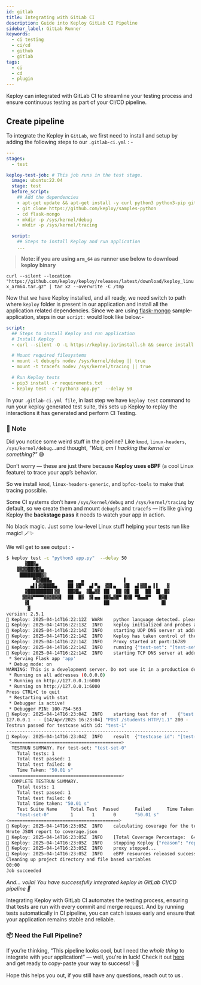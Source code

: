 ```yaml
---
id: gitlab
title: Integrating with GitLab CI
description: Guide into Keploy GitLab CI Pipeline
sidebar_label: GitLab Runner
keywords:
  - ci testing
  - ci/cd
  - github
  - gitlab
tags:
  - ci
  - cd
  - plugin
---
```


Keploy can integrated with GitLab CI to streamline your testing process and ensure continuous testing as part of your CI/CD pipeline.

## Create pipeline

To integrate the Keploy in `GitLab`, we first need to install and setup by adding the following steps to our `.gitlab-ci.yml` : -

```yaml
---
stages:
  - test

keploy-test-job: # This job runs in the test stage.
  image: ubuntu:22.04
  stage: test
  before_script:
    ## Add the dependencies
    - apt-get update && apt-get install -y curl python3 python3-pip git kmod linux-headers-generic bpfcc-tools sudo
    - git clone https://github.com/keploy/samples-python
    - cd flask-mongo
    - mkdir -p /sys/kernel/debug
    - mkdir -p /sys/kernel/tracing

  script:
    ## Steps to install Keploy and run application
    ...
```

> **Note: if you are using `arm_64` as runner use below to download keploy binary**

`curl --silent --location "https://github.com/keploy/keploy/releases/latest/download/keploy_linux_arm64.tar.gz" | tar xz --overwrite -C /tmp`

Now that we have Keploy installed, and all ready, we need switch to path where `keploy` folder is present in our application and install all the application related dependencies. Since we are using [flask-mongo](https://github.com/keploy/samples-python) sample-application, steps in our `script:` would look like below:-

```yaml
script:
  ## Steps to install Keploy and run application
  # Install Keploy
  - curl --silent -O -L https://keploy.io/install.sh && source install.sh

  # Mount required filesystems
  - mount -t debugfs nodev /sys/kernel/debug || true
  - mount -t tracefs nodev /sys/kernel/tracing || true

  # Run Keploy tests
  - pip3 install -r requirements.txt
  - keploy test -c "python3 app.py"  --delay 50
```

In your `.gitlab-ci.yml file`, in last step we have `keploy test` command to run your keploy generated test suite, this sets up Keploy to replay the interactions it has generated and perform CI Testing.

### 📝 Note

Did you notice some weird stuff in the pipeline? Like `kmod`, `linux-headers`, `/sys/kernel/debug`...and thought, _"Wait, am I hacking the kernel or something?"_ 😅

Don’t worry — these are just there because **Keploy uses eBPF** (a cool Linux feature) to trace your app’s behavior.

So we install `kmod`, `linux-headers-generic`, and `bpfcc-tools` to make that tracing possible.

Some CI systems don’t have `/sys/kernel/debug` and `/sys/kernel/tracing` by default, so we create them and mount `debugfs` and `tracefs` — it’s like giving Keploy the **backstage pass** it needs to watch your app in action.

No black magic. Just some low-level Linux stuff helping your tests run like magic! 🪄✨

We will get to see output : -

```sh
$ keploy test -c "python3 app.py"  --delay 50
       ▓██▓▄
    ▓▓▓▓██▓█▓▄
     ████████▓▒
          ▀▓▓███▄      ▄▄   ▄               ▌
         ▄▌▌▓▓████▄    ██ ▓█▀  ▄▌▀▄  ▓▓▌▄   ▓█  ▄▌▓▓▌▄ ▌▌   ▓
       ▓█████████▌▓▓   ██▓█▄  ▓█▄▓▓ ▐█▌  ██ ▓█  █▌  ██  █▌ █▓
      ▓▓▓▓▀▀▀▀▓▓▓▓▓▓▌  ██  █▓  ▓▌▄▄ ▐█▓▄▓█▀ █▓█ ▀█▄▄█▀   █▓█
       ▓▌                           ▐█▌                   █▌
        ▓
version: 2.5.1
🐰 Keploy: 2025-04-14T16:22:12Z 	WARN	python language detected. please use --language to manually set the language if needed
🐰 Keploy: 2025-04-14T16:22:13Z 	INFO	keploy initialized and probes added to the kernel.
🐰 Keploy: 2025-04-14T16:22:14Z 	INFO	starting UDP DNS server at addr :26789
🐰 Keploy: 2025-04-14T16:22:14Z 	INFO	Keploy has taken control of the DNS resolution mechanism, your application may misbehave if you have provided wrong domain name in your application code.
🐰 Keploy: 2025-04-14T16:22:14Z 	INFO	Proxy started at port:16789
🐰 Keploy: 2025-04-14T16:22:14Z 	INFO	running	{"test-set": "[test-set-0]"}
🐰 Keploy: 2025-04-14T16:22:14Z 	INFO	starting TCP DNS server at addr :26789
 * Serving Flask app 'app'
 * Debug mode: on
WARNING: This is a development server. Do not use it in a production deployment. Use a production WSGI server instead.
 * Running on all addresses (0.0.0.0)
 * Running on http://127.0.0.1:6000
 * Running on http://127.0.0.1:6000
Press CTRL+C to quit
 * Restarting with stat
 * Debugger is active!
 * Debugger PIN: 100-754-563
🐰 Keploy: 2025-04-14T16:23:04Z 	INFO	starting test for of	{"test case": "[test-1]", "test set": "[test-set-0]"}
127.0.0.1 - - [14/Apr/2025 16:23:04] "POST /students HTTP/1.1" 200 -
Testrun passed for testcase with id: "test-1"
--------------------------------------------------------------------
🐰 Keploy: 2025-04-14T16:23:04Z 	INFO	result	{"testcase id": "[test-1]", "testset id": "[test-set-0]", "passed": "[true]"}
 <=========================================>
  TESTRUN SUMMARY. For test-set: "test-set-0"
	Total tests: 1
	Total test passed: 1
	Total test failed: 0
	Time Taken: "50.01 s"
 <=========================================>
  COMPLETE TESTRUN SUMMARY.
	Total tests: 1
	Total test passed: 1
	Total test failed: 0
	Total time taken: "50.01 s"
	Test Suite Name		Total Test	Passed		Failed		Time Taken
	"test-set-0"		1		1		0		"50.01 s"
<=========================================>
🐰 Keploy: 2025-04-14T16:23:05Z 	INFO	calculating coverage for the test run and inserting it into the report
Wrote JSON report to coverage.json
🐰 Keploy: 2025-04-14T16:23:05Z 	INFO	[Total Coverage Percentage:  64%]
🐰 Keploy: 2025-04-14T16:23:05Z 	INFO	stopping Keploy	{"reason": "replay completed successfully"}
🐰 Keploy: 2025-04-14T16:23:05Z 	INFO	proxy stopped...
🐰 Keploy: 2025-04-14T16:23:05Z 	INFO	eBPF resources released successfully...
Cleaning up project directory and file based variables
00:00
Job succeeded

```

_And... voila! You have successfully integrated keploy in GitLab CI/CD pipeline 🌟_

Integrating Keploy with GitLab CI automates the testing process, ensuring that tests are run with every commit and merge request. And by running tests automatically in CI pipeline, you can catch issues early and ensure that your application remains stable and reliable.

### 📦 Need the Full Pipeline?

If you’re thinking, “This pipeline looks cool, but I need the _whole thing_ to integrate with your application!” — well, you're in luck! Check it out [here](https://github.com/keploy/samples-python) and get ready to copy-paste your way to success! ✨🚀

Hope this helps you out, if you still have any questions, reach out to us .